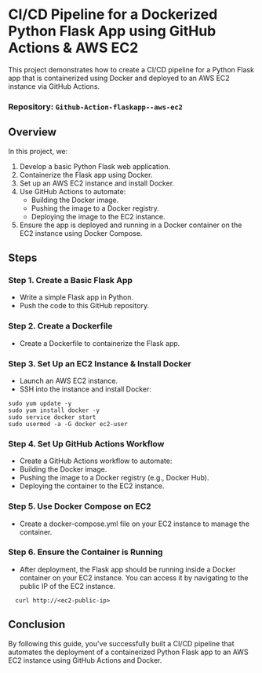 # CI/CD Pipeline for a Dockerized Python Flask App using GitHub Actions & AWS EC2

This project demonstrates how to create a CI/CD pipeline for a Python Flask app that is containerized using Docker and deployed to an AWS EC2 instance via GitHub Actions.

### Repository: `Github-Action-flaskapp--aws-ec2`

## Overview

In this project, we:
1. Develop a basic Python Flask web application.
2. Containerize the Flask app using Docker.
3. Set up an AWS EC2 instance and install Docker.
4. Use GitHub Actions to automate:
   - Building the Docker image.
   - Pushing the image to a Docker registry.
   - Deploying the image to the EC2 instance.
5. Ensure the app is deployed and running in a Docker container on the EC2 instance using Docker Compose.

## Steps

### Step 1. Create a Basic Flask App
- Write a simple Flask app in Python.
- Push the code to this GitHub repository.

### Step 2. Create a Dockerfile
- Create a Dockerfile to containerize the Flask app.

### Step 3. Set Up an EC2 Instance & Install Docker
- Launch an AWS EC2 instance.
- SSH into the instance and install Docker:
```
sudo yum update -y
sudo yum install docker -y
sudo service docker start
sudo usermod -a -G docker ec2-user
```
### Step 4. Set Up GitHub Actions Workflow
- Create a GitHub Actions workflow to automate:
- Building the Docker image.
- Pushing the image to a Docker registry (e.g., Docker Hub).
- Deploying the container to the EC2 instance.

### Step 5. Use Docker Compose on EC2
- Create a docker-compose.yml file on your EC2 instance to manage the container.

### Step 6. Ensure the Container is Running
- After deployment, the Flask app should be running inside a Docker container on your EC2 instance. You can access it by navigating to the public IP of the EC2 instance.
```
  curl http://<ec2-public-ip>
```

## Conclusion
By following this guide, you've successfully built a CI/CD pipeline that automates the deployment of a containerized Python Flask app to an AWS EC2 instance using GitHub Actions and Docker.
